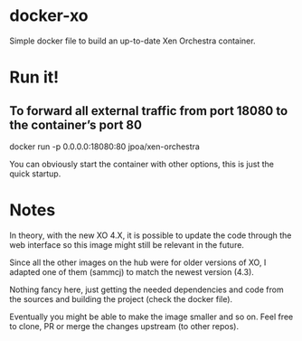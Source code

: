 # docker-xo

Simple docker file to build an up-to-date Xen Orchestra container.

# Run it!

## To forward all external traffic from port 18080 to the container’s port 80
docker run -p 0.0.0.0:18080:80 jpoa/xen-orchestra

You can obviously start the container with other options, this is just the quick startup.

# Notes

In theory, with the new XO 4.X, it is possible to update the code through the web interface so this image might still be relevant in the future.

Since all the other images on the hub were for older versions of XO, I adapted one of them (sammcj) to match the newest version (4.3).

Nothing fancy here, just getting the needed dependencies and code from the sources and building the project (check the docker file).

Eventually you might be able to make the image smaller and so on. Feel free to clone, PR or merge the changes upstream (to other repos).

